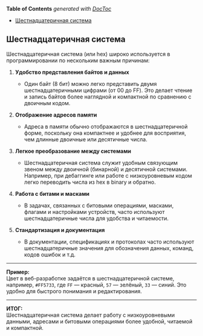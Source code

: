 <!-- START doctoc generated TOC please keep comment here to allow auto update -->
<!-- DON'T EDIT THIS SECTION, INSTEAD RE-RUN doctoc TO UPDATE -->
**Table of Contents**  *generated with [DocToc](https://github.com/thlorenz/doctoc)*

- [Шестнадцатеричная система](#%D1%88%D0%B5%D1%81%D1%82%D0%BD%D0%B0%D0%B4%D1%86%D0%B0%D1%82%D0%B5%D1%80%D0%B8%D1%87%D0%BD%D0%B0%D1%8F-%D1%81%D0%B8%D1%81%D1%82%D0%B5%D0%BC%D0%B0)

<!-- END doctoc generated TOC please keep comment here to allow auto update -->

## Шестнадцатеричная система 
Шестнадцатеричная система (или hex) широко используется в программировании по нескольким важным причинам:

1. **Удобство представления байтов и данных**  
   - Один байт (8 бит) можно легко представить двумя шестнадцатеричными цифрами (от 00 до FF). Это делает чтение и запись байтов более наглядной и компактной по сравнению с двоичным кодом.
   
2. **Отображение адресов памяти**  
   - Адреса в памяти обычно отображаются в шестнадцатеричной форме, поскольку она компактнее и удобнее для восприятия, чем длинные двоичные или десятичные числа.

3. **Легкое преобразование между системами**  
   - Шестнадцатеричная система служит удобным связующим звеном между двоичной (бинарной) и десятичной системами. Например, при дебаггинге или работе с низкоуровневым кодом легко переводить числа из hex в binary и обратно.

4. **Работа с битами и масками**  
   - В задачах, связанных с битовыми операциями, масками, флагами и настройками устройств, часто используют шестнадцатеричные числа для удобства и читаемости.

5. **Стандартизация и документация**  
   - В документации, спецификациях и протоколах часто используют шестнадцатеричные значения для обозначения данных, команд, кодов ошибок и т.д.

---

**Пример:**  
Цвет в веб-разработке задаётся в шестнадцатеричной системе, например, `#FF5733`, где `FF` — красный, `57` — зелёный, `33` — синий. Это удобно для быстрого понимания и редактирования.

---

**ИТОГ:**  
Шестнадцатеричная система делает работу с низкоуровневыми данными, адресами и битовыми операциями более удобной, читаемой и компактной.